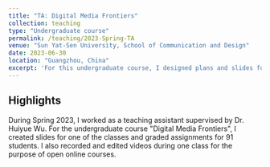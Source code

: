 ```yaml
---
title: "TA: Digital Media Frontiers"
collection: teaching
type: "Undergraduate course"
permalink: /teaching/2023-Spring-TA
venue: "Sun Yat-Sen University, School of Communication and Design"
date: 2023-06-30
location: "Guangzhou, China"
excerpt: 'For this undergraduate course, I designed plans and slides for one of the classes and graded assignments for 91 students.'
---
```


## Highlights

During Spring 2023, I worked as a teaching assistant supervised by Dr. Huiyue Wu. For the undergraduate course "Digital Media Frontiers", I created slides for one of the classes and graded assignments for 91 students. I also recorded and edited videos during one class for the purpose of open online courses.
